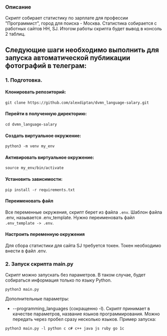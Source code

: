 ### Описание 
Скрипт собирает статистику по зарплате для профессии "Программист", город для поиска - Москва.
Статистика собирается с работных сайтов HH, SJ.
Итогом работы скрипта будет вывод в консоль 2 таблиц.

## Следующие шаги необходимо выполнить для запуска автоматической публикации фотографий в телеграм:
### 1. Подготовка.
#### Клонировать репозиторий: 
```
git clone https://github.com/alexdiptan/dvmn_language-salary.git
```
#### Перейти в полученную директорию:
```
cd dvmn_language-salary
```
#### Создать виртуальное окружение:
```
python3 -m venv my_env
```
#### Активировать виртуальное окружение:
```
source my_env/bin/activate
```
#### Установить зависимости:
```
pip install -r requirements.txt
```
#### Переименовать файл
Все переменные окружения, скрипт берет из файла `.env`. Шаблон файла .env, называется .env_template.
Нужно переименовать файл `.env_template -> .env`.

#### Настроить переменную окружения
Для сбора статистики для сайта SJ требуется токен. Токен необходимо внести в файл .env.


### 2. Запуск скрипта main.py
Скрипт можно запускать без параметров. В таком случае, будет собираться информация только по языку Python.
```
python3 main.py
```
Дополнительные параметры:
- --programming_languages (сокращенно -l). Скрипт принимает в качестве параметров, название языков программирования. Можно передать через пробел сразу несколько 
языков.
Пример запуска: 
```
python3 main.py -l python c c# c++ java js ruby go 1c
```
